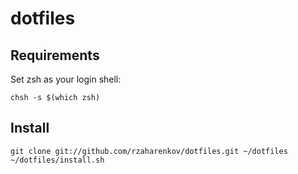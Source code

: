 # dotfiles

## Requirements

Set zsh as your login shell:

```
chsh -s $(which zsh)
```

## Install

```
git clone git://github.com/rzaharenkov/dotfiles.git ~/dotfiles
~/dotfiles/install.sh
```
